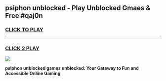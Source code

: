 
## psiphon unblocked - Play Unblocked Gmaes & Free #qaj0n
<h3>
<a href="https://news.freeplayer.one?title=psiphon_unblocked&ref=24F">CLICK TO PLAY</a></h3>
<hr>

<h3>
<a href="https://news.freeplayer.one?title=psiphon_unblocked&ref=24F">CLICK 2 PLAY</a>
  
</h3>

<a href="https://news.freeplayer.one?title=psiphon_unblocked&ref=24F/"><img src="https://clearcache.store/games.png"></a>


**psiphon unblocked games unblocked: Your Gateway to Fun and Accessible Online Gaming**
